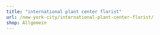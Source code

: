 ```yaml
---
title: "international plant center florist"
url: /new-york-city/international-plant-center-florist/
shop: Allgemein
---
```

